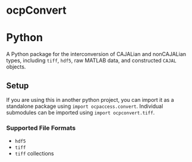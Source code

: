 ocpConvert
==========

# Python
A Python package for the interconversion of CAJALian and nonCAJALian types, including `tiff`, `hdf5`, raw MATLAB data, and constructed `CAJAL` objects.

## Setup
If you are using this in another python project, you can import it as a standalone package using `import ocpaccess.convert`. Individual submodules can be imported using `import ocpconvert.tiff`.


### Supported File Formats
- `hdf5`
- `tiff`
- `tiff` collections

